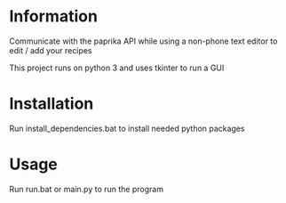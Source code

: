 # Information
Communicate with the paprika API while using a non-phone text editor to edit / add your recipes

This project runs on python 3 and uses tkinter to run a GUI

# Installation
Run install_dependencies.bat to install needed python packages

# Usage
Run run.bat or main.py to run the program